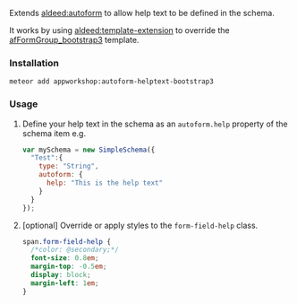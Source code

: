 Extends [aldeed:autoform](https://github.com/aldeed/meteor-autoform) to allow help text to be
defined in the schema.

It works by using [aldeed:template-extension]() to override the
[afFormGroup_bootstrap3](https://github.com/aldeed/meteor-autoform/blob/devel/templates/bootstrap3/components/afFormGroup/afFormGroup.html) template.

### Installation

    meteor add appworkshop:autoform-helptext-bootstrap3

### Usage

1. Define your help text in the schema as an ```autoform.help```
property of the schema item e.g.

    ```js
    var mySchema = new SimpleSchema({
      "Test":{
        type: "String",
        autoform: {
          help: "This is the help text"
        }
      }
    });
    ```

2. [optional] Override or apply styles to the ```form-field-help``` class.

    ```css
    span.form-field-help {
      /*color: @secondary;*/
      font-size: 0.8em;
      margin-top: -0.5em;
      display: block;
      margin-left: 1em;
    }

    ```
